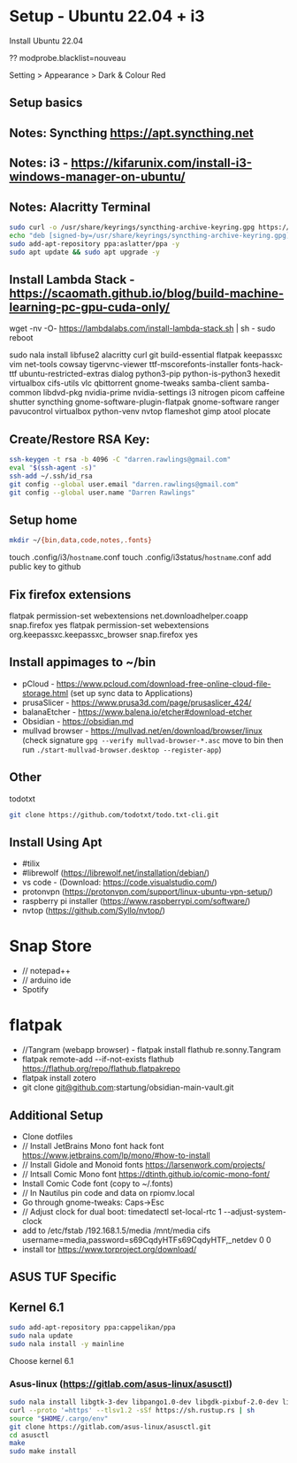 # Setup - Ubuntu 22.04 + i3
Install Ubuntu 22.04

?? modprobe.blacklist=nouveau

Setting > Appearance > Dark & Colour Red

## Setup basics
## Notes: Syncthing https://apt.syncthing.net
## Notes: i3 - https://kifarunix.com/install-i3-windows-manager-on-ubuntu/
## Notes: Alacritty Terminal
```bash
sudo curl -o /usr/share/keyrings/syncthing-archive-keyring.gpg https://syncthing.net/release-key.gpg
echo "deb [signed-by=/usr/share/keyrings/syncthing-archive-keyring.gpg] https://apt.syncthing.net/ syncthing stable" | sudo tee /etc/apt/sources.list.d/syncthing.list
sudo add-apt-repository ppa:aslatter/ppa -y
sudo apt update && sudo apt upgrade -y
```

## Install Lambda Stack - https://scaomath.github.io/blog/build-machine-learning-pc-gpu-cuda-only/
wget -nv -O- https://lambdalabs.com/install-lambda-stack.sh | sh -
sudo reboot

sudo nala install libfuse2  alacritty curl git build-essential flatpak keepassxc vim net-tools cowsay tigervnc-viewer ttf-mscorefonts-installer fonts-hack-ttf ubuntu-restricted-extras dialog python3-pip python-is-python3 hexedit virtualbox cifs-utils vlc qbittorrent gnome-tweaks samba-client samba-common libdvd-pkg nvidia-prime nvidia-settings i3 nitrogen picom caffeine shutter syncthing gnome-software-plugin-flatpak gnome-software ranger pavucontrol virtualbox python-venv nvtop flameshot gimp atool plocate

## Create/Restore RSA Key:
```bash
ssh-keygen -t rsa -b 4096 -C "darren.rawlings@gmail.com"
eval "$(ssh-agent -s)"
ssh-add ~/.ssh/id_rsa
git config --global user.email "darren.rawlings@gmail.com"
git config --global user.name "Darren Rawlings"
```


## Setup home
```bash
mkdir ~/{bin,data,code,notes,.fonts}
```

touch .config/i3/`hostname`.conf
touch .config/i3status/`hostname`.conf
add public key to github

## Fix firefox extensions
flatpak permission-set webextensions net.downloadhelper.coapp snap.firefox yes
flatpak permission-set webextensions org.keepassxc.keepassxc_browser snap.firefox yes

## Install appimages to ~/bin
* pCloud - https://www.pcloud.com/download-free-online-cloud-file-storage.html (set up sync data to Applications)
* prusaSlicer - https://www.prusa3d.com/page/prusaslicer_424/
* balanaEtcher - https://www.balena.io/etcher#download-etcher
* Obsidian - https://obsidian.md
* mullvad browser - https://mullvad.net/en/download/browser/linux (check signature ```gpg --verify mullvad-browser-*.asc``` move to bin then run ```./start-mullvad-browser.desktop --register-app```)
## Other
todotxt
```bash
git clone https://github.com/todotxt/todo.txt-cli.git
```

## Install Using Apt
* #tilix
* #librewolf (https://librewolf.net/installation/debian/)
* vs code - (Download: https://code.visualstudio.com/)
* protonvpn (https://protonvpn.com/support/linux-ubuntu-vpn-setup/)
* raspberry pi installer (https://www.raspberrypi.com/software/)
* nvtop (https://github.com/Syllo/nvtop/)

# Snap Store
* // notepad++
* // arduino ide
* Spotify

# flatpak
* //Tangram (webapp browser) - flatpak install flathub re.sonny.Tangram
* flatpak remote-add --if-not-exists flathub https://flathub.org/repo/flathub.flatpakrepo
* flatpak install zotero
* git clone git@github.com:startung/obsidian-main-vault.git

## Additional Setup
* Clone dotfiles 
* // Install JetBrains Mono font hack font https://www.jetbrains.com/lp/mono/#how-to-install
* // Install Gidole and Monoid fonts https://larsenwork.com/projects/
* // Intsall Comic Mono font https://dtinth.github.io/comic-mono-font/
* Install Comic Code font (copy to ~/.fonts)
* // In Nautilus pin code and data on rpiomv.local
* Go through gnome-tweaks: Caps->Esc
* // Adjust clock for dual boot: timedatectl set-local-rtc 1 --adjust-system-clock
* add to /etc/fstab /192.168.1.5/media /mnt/media cifs username=media,password=s69CqdyHTFs69CqdyHTF,_netdev 0  0
* install tor https://www.torproject.org/download/


## ASUS TUF Specific
## Kernel 6.1
```bash
sudo add-apt-repository ppa:cappelikan/ppa
sudo nala update
sudo nala install -y mainline
```
Choose kernel 6.1

### Asus-linux (https://gitlab.com/asus-linux/asusctl)
```bash
sudo nala install libgtk-3-dev libpango1.0-dev libgdk-pixbuf-2.0-dev libglib2.0-dev cmake libclang-dev libudev-dev libayatana-appindicator3-1
curl --proto '=https' --tlsv1.2 -sSf https://sh.rustup.rs | sh
source "$HOME/.cargo/env"
git clone https://gitlab.com/asus-linux/asusctl.git
cd asusctl
make
sudo make install
```

